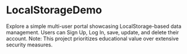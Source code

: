 # LocalStorageDemo
Explore a simple multi-user portal showcasing LocalStorage-based data management. Users can Sign Up, Log In, save, update, and delete their account. Note: This project prioritizes educational value over extensive security measures.